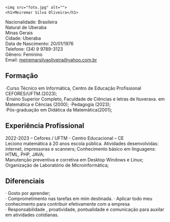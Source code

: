 <!DOCTYPE html>
<html lang="pt-br">
<head>
    <meta charset="UTF-8">
    <meta name="viewport" content="width=device-width, initial-scale=1.0">
    <title>Meu currículo</title>
</head>
<body>

    <img src="foto.jpg" alt=""> 
    <h1>Meiremar Silva Oliveira</h1> 
Nacionalidade: Brasileira  <br>
Natural de Uberaba                               
Minas Gerais <br>
Cidade: Uberaba                                 
Data de Nascimento: 20/01/1976 <br>
Telefone: (34) 9 9789-3123                       
Gênero: Feminino <br>
Email: meiremarsilvaoliveira@yahoo.com.br
<p></p>

<h2>Formação</h2>
·Curso Técnico em Informática, Centro de Educação Profissional CEFORES/UFTM.(2023); <br>
·Ensino Superior Completo, Faculdade de Ciências e letras de Ituverava. em Matemática e Cências (2000); 
·Pedagogia (2023); <br>
·Pós-graduação em Didática da Matemática(2001); 
<p></p>

<h2>Experiência Profissional</h2>
2022-2023 – Cefores / UFTM - Centro Educacional – CE   <br>
Leciono matemática á 20 anos escola pública.
Atividades desenvolvidas:    <br>
internet, impressoras e scanners;
Conhecimento básico em linguagens: HTML, PHP, JAVA;  <br>
 Manutenção preventiva e corretiva em Desktop Windows e Linux;
 Organização de Laboratório de Microinformática;   <br>
 <p></p>

<h2>Diferenciais</h2>
· Gosto por aprender;<br>
· Comprometimento nas tarefas em mim destinada.
· Aplicar todo meu conhecimento para contribuir efetivamente com a empresa <br>
· Responsabilidade , proatividade, pontualidade e comunicação para auxilar em atividades cotidianas.

</body>
</html>
